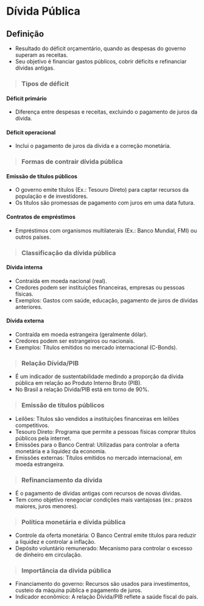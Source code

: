 # Dívida Pública

## Definição
- Resultado do déficit orçamentário, quando as despesas do governo superam as receitas.
- Seu objetivo é financiar gastos públicos, cobrir déficits e refinanciar dívidas antigas.

> ### Tipos de déficit

#### Déficit primário
- Diferença entre despesas e receitas, excluindo o pagamento de juros da dívida.

#### Déficit operacional
- Inclui o pagamento de juros da dívida e a correção monetária.

> ### Formas de contrair dívida pública

#### Emissão de títulos públicos
- O governo emite títulos (Ex.: Tesouro Direto) para captar recursos da população e de investidores.
- Os títulos são promessas de pagamento com juros em uma data futura.

#### Contratos de empréstimos
- Empréstimos com organismos multilaterais (Ex.: Banco Mundial, FMI) ou outros países.

> ### Classificação da dívida pública

#### Dívida interna
- Contraída em moeda nacional (real).
- Credores podem ser instituições financeiras, empresas ou pessoas físicas.
- Exemplos: Gastos com saúde, educação, pagamento de juros de dívidas anteriores.

#### Dívida externa
- Contraída em moeda estrangeira (geralmente dólar).
- Credores podem ser estrangeiros ou nacionais.
- Exemplos: Títulos emitidos no mercado internacional (C-Bonds).

> ### Relação Dívida/PIB
- É um indicador de sustentabilidade medindo a proporção da dívida pública em relação ao Produto Interno Bruto (PIB).
- No Brasil a relação Dívida/PIB está em torno de 90%.

> ### Emissão de títulos públicos
- Leilões: Títulos são vendidos a instituições financeiras em leilões competitivos.
- Tesouro Direto: Programa que permite a pessoas físicas comprar títulos públicos pela internet.
- Emissões para o Banco Central: Utilizadas para controlar a oferta monetária e a liquidez da economia.
- Emissões externas: Títulos emitidos no mercado internacional, em moeda estrangeira.

> ### Refinanciamento da dívida
- É o pagamento de dívidas antigas com recursos de novas dívidas.
- Tem como objetivo renegociar condições mais vantajosas (ex.: prazos maiores, juros menores).

> ### Política monetária e dívida pública
- Controle da oferta monetária: O Banco Central emite títulos para reduzir a liquidez e controlar a inflação.
- Depósito voluntário remunerado: Mecanismo para controlar o excesso de dinheiro em circulação.

> ### Importância da dívida pública
- Financiamento do governo: Recursos são usados para investimentos, custeio da máquina pública e pagamento de juros.
- Indicador econômico: A relação Dívida/PIB reflete a saúde fiscal do país.